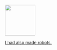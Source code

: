 
<p align="centre">
  <a href="https://github.com/samirkape">
      <img height="100em" src="https://github-readme-stats-eight-theta.vercel.app/api?username=samirkape&show_icons=true&include_all_commits=true&hide=contribs,prs,issues&count_private=true&show_owner=true" 
  </a>
</p>
  
I had also [made robots.](https://www.youtube.com/watch?v=FiVYFWIkNSA&t=140s)
